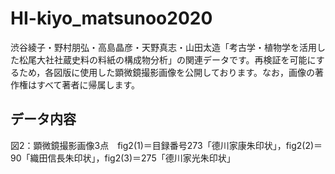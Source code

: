 # HI-kiyo_matsunoo2020
渋谷綾子・野村朋弘・高島晶彦・天野真志・山田太造「考古学・植物学を活用した松尾大社社蔵史料の料紙の構成物分析」の関連データです。再検証を可能にするため，各図版に使用した顕微鏡撮影画像を公開しております。なお，画像の著作権はすべて著者に帰属します。  

## データ内容
図2：顕微鏡撮影画像3点　fig2(1)＝目録番号273「德川家康朱印状」，fig2(2)＝90「織田信長朱印状」，fig2(3)＝275「德川家光朱印状」  

